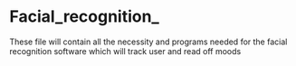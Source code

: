 # Facial_recognition_
These file will contain all the necessity and programs needed for the facial recognition software which will track user and read off moods 

